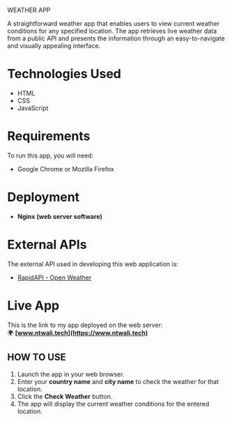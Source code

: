  WEATHER APP

A straightforward weather app that enables users to view current weather conditions for any specified location. The app retrieves live weather data from a public API and presents the information through an easy-to-navigate and visually appealing interface.  

# Technologies Used  
- HTML  
- CSS  
- JavaScript  

# Requirements  
To run this app, you will need:  
- Google Chrome or Mozilla Firefox  

# Deployment  
- **Nginx (web server software)**  

# External APIs  
The external API used in developing this web application is:  
- [RapidAPI - Open Weather](https://rapidapi.com/worldapi/api/open-weather13)  

# Live App  
This is the link to my app deployed on the web server:  
🌍 **[www.ntwali.tech](https://www.ntwali.tech)**  

## HOW TO USE  
1. Launch the app in your web browser.  
2. Enter your **country name** and **city name** to check the weather for that location.  
3. Click the **Check Weather** button.  
4. The app will display the current weather conditions for the entered location.  